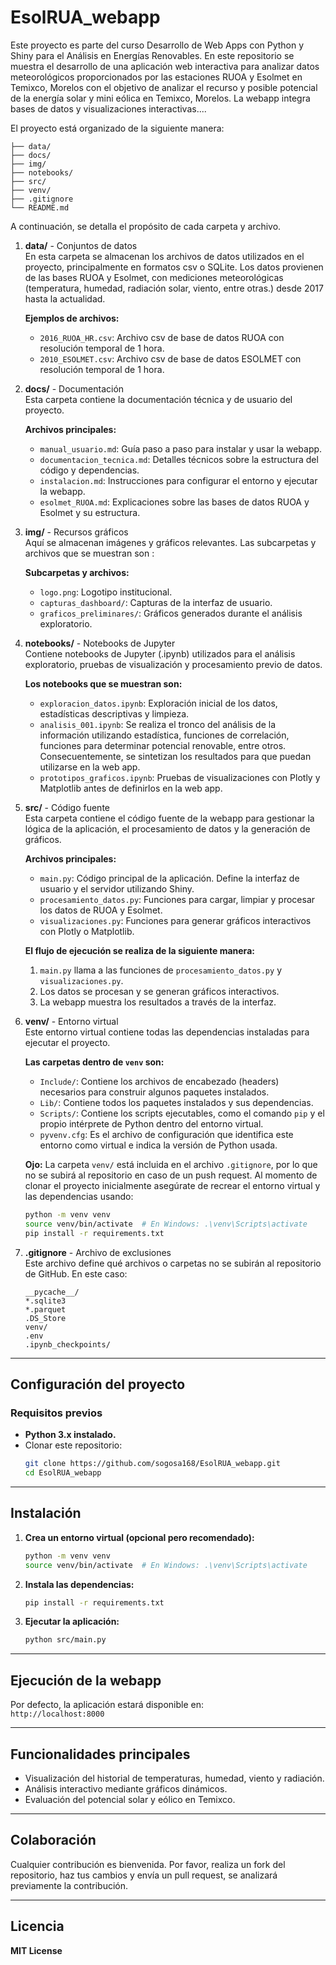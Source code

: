 # EsolRUA_webapp
Este proyecto es parte del curso Desarrollo de Web Apps con Python y Shiny para el Análisis en Energías Renovables. En este repositorio se muestra el desarrollo de una aplicación web interactiva para analizar datos meteorológicos proporcionados por las estaciones RUOA y Esolmet en Temixco, Morelos con el objetivo de analizar el recurso y posible potencial de la energía solar y mini eólica en Temixco, Morelos. La webapp integra bases de datos y visualizaciones interactivas....

El proyecto está organizado de la siguiente manera:

```plaintext
├── data/
├── docs/
├── img/
├── notebooks/
├── src/
├── venv/
├── .gitignore
└── README.md
```

A continuación, se detalla el propósito de cada carpeta y archivo.

1. **data/** - Conjuntos de datos  
   En esta carpeta se almacenan los archivos de datos utilizados en el proyecto, principalmente en formatos csv o SQLite. Los datos provienen de las bases RUOA y Esolmet, con mediciones meteorológicas (temperatura, humedad, radiación solar, viento, entre otras.) desde 2017 hasta la actualidad.

   **Ejemplos de archivos:**  
   - `2016_RUOA_HR.csv`: Archivo csv de base de datos RUOA con resolución temporal de 1 hora.  
   - `2010_ESOLMET.csv`: Archivo csv de base de datos ESOLMET con resolución temporal de 1 hora.

2. **docs/** - Documentación  
   Esta carpeta contiene la documentación técnica y de usuario del proyecto.

   **Archivos principales:**  
   - `manual_usuario.md`: Guía paso a paso para instalar y usar la webapp.  
   - `documentacion_tecnica.md`: Detalles técnicos sobre la estructura del código y dependencias.  
   - `instalacion.md`: Instrucciones para configurar el entorno y ejecutar la webapp.  
   - `esolmet_RUOA.md`: Explicaciones sobre las bases de datos RUOA y Esolmet y su estructura.

3. **img/** - Recursos gráficos  
   Aquí se almacenan imágenes y gráficos relevantes. Las subcarpetas y archivos que se muestran son :

   **Subcarpetas y archivos:**  

   - `logo.png`: Logotipo institucional.  
   - `capturas_dashboard/`: Capturas de la interfaz de usuario.  
   - `graficos_preliminares/`: Gráficos generados durante el análisis exploratorio.

4. **notebooks/** - Notebooks de Jupyter  
   Contiene notebooks de Jupyter (.ipynb) utilizados para el análisis exploratorio, pruebas de visualización y procesamiento previo de datos.

   **Los notebooks que se muestran son:**  
   - `exploracion_datos.ipynb`: Exploración inicial de los datos, estadísticas descriptivas y limpieza.  
   - `analisis_001.ipynb`: Se realiza el tronco del análisis de la información utilizando estadística, funciones de correlación, funciones para determinar potencial renovable, entre otros. Consecuentemente, se sintetizan los resultados para que puedan utilizarse en la web app.  
   - `prototipos_graficos.ipynb`: Pruebas de visualizaciones con Plotly y Matplotlib antes de definirlos en la web app.

5. **src/** - Código fuente  
   Esta carpeta contiene el código fuente de la webapp para gestionar la lógica de la aplicación, el procesamiento de datos y la generación de gráficos.

   **Archivos principales:**  
   - `main.py`: Código principal de la aplicación. Define la interfaz de usuario y el servidor utilizando Shiny.  
   - `procesamiento_datos.py`: Funciones para cargar, limpiar y procesar los datos de RUOA y Esolmet.  
   - `visualizaciones.py`: Funciones para generar gráficos interactivos con Plotly o Matplotlib.

   **El flujo de ejecución se realiza de la siguiente manera:**  
   1. `main.py` llama a las funciones de `procesamiento_datos.py` y `visualizaciones.py`.  
   2. Los datos se procesan y se generan gráficos interactivos.  
   3. La webapp muestra los resultados a través de la interfaz.

6. **venv/** - Entorno virtual  
   Este entorno virtual contiene todas las dependencias instaladas para ejecutar el proyecto.

   **Las carpetas dentro de `venv` son:**  
   - `Include/`: Contiene los archivos de encabezado (headers) necesarios para construir algunos paquetes instalados.  
   - `Lib/`: Contiene todos los paquetes instalados y sus dependencias.  
   - `Scripts/`: Contiene los scripts ejecutables, como el comando `pip` y el propio intérprete de Python dentro del entorno virtual.  
   - `pyvenv.cfg`: Es el archivo de configuración que identifica este entorno como virtual e indica la versión de Python usada.

   **Ojo:** La carpeta `venv/` está incluida en el archivo `.gitignore`, por lo que no se subirá al repositorio en caso de un push request. Al momento de clonar el proyecto inicialmente asegúrate de recrear el entorno virtual y las dependencias usando:

   ```bash
   python -m venv venv
   source venv/bin/activate  # En Windows: .\venv\Scripts\activate
   pip install -r requirements.txt
   ```

7. **.gitignore** - Archivo de exclusiones  
   Este archivo define qué archivos o carpetas no se subirán al repositorio de GitHub. En este caso:

   ```plaintext
   __pycache__/
   *.sqlite3
   *.parquet
   .DS_Store
   venv/
   .env
   .ipynb_checkpoints/
   ```

---

## Configuración del proyecto

### Requisitos previos
- **Python 3.x instalado.**  
- Clonar este repositorio:
  ```bash
  git clone https://github.com/sogosa168/EsolRUA_webapp.git
  cd EsolRUA_webapp
  ```

---

## Instalación

1. **Crea un entorno virtual (opcional pero recomendado):**
   ```bash
   python -m venv venv
   source venv/bin/activate  # En Windows: .\venv\Scripts\activate
   ```

2. **Instala las dependencias:**
   ```bash
   pip install -r requirements.txt
   ```

3. **Ejecutar la aplicación:**
   ```bash
   python src/main.py
   ```

---

## Ejecución de la webapp  
Por defecto, la aplicación estará disponible en:  
`http://localhost:8000`

---

## Funcionalidades principales
- Visualización del historial de temperaturas, humedad, viento y radiación.  
- Análisis interactivo mediante gráficos dinámicos.  
- Evaluación del potencial solar y eólico en Temixco.

---

## Colaboración  
Cualquier contribución es bienvenida. Por favor, realiza un fork del repositorio, haz tus cambios y envía un pull request, se analizará previamente la contribución.

---

## Licencia  
**MIT License**
